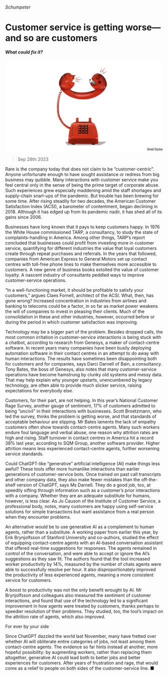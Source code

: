 ###### Schumpeter

# Customer service is getting worse—and so are customers 

##### What could fix it? 

![image](images/20230930_WBD000.jpg) 

> Sep 28th 2023 

Rare is the company today that does not claim to be “customer-centric”. Anyone unfortunate enough to have sought assistance or redress from big business may quibble. Many interactions with customer service make you feel central only in the sense of being the prime target of corporate abuse. Such experiences grew especially maddening amid the staff shortages and supply-chain snarl-ups of the pandemic. But trouble has been brewing for some time. After rising steadily for two decades, the American Customer Satisfaction Index (ACSI), a barometer of contentment, began declining in 2018. Although it has edged up from its pandemic nadir, it has shed all of its gains since 2006.

Businesses have long known that it pays to keep customers happy. In 1976 the White House commissioned TARP, a consultancy, to study the state of complaints-handling in America. Among other things, TARP’s report concluded that businesses could profit from investing more in customer service, quantifying for different industries the value that loyal customers create through repeat purchases and referrals. In the years that followed, companies from American Express to General Motors set up contact centres with toll-free phone lines to make themselves more accessible to customers. A new genre of business books extolled the value of customer loyalty. A nascent industry of consultants peddled ways to improve customer-service operations.

“In a well-functioning market, it should be profitable to satisfy your customers,” argues Claes Fornell, architect of the ACSI. What, then, has gone wrong? Increased concentration in industries from airlines and banking to telecoms could be a factor, in so far as market power weakens the will of companies to invest in pleasing their clients. Much of the consolidation in these and other industries, however, occurred before or during the period in which customer satisfaction was improving.

Technology may be a bigger part of the problem. Besides dropped calls, the most common irritation in customer-service interactions is being stuck with a chatbot, according to research from Genesys, a maker of contact-centre software. In recent years many companies have been busily deploying automation software in their contact centres in an attempt to do away with human interactions. The results have sometimes been disappointing both for customers and for companies, says Darci Darnell of Bain, a consultancy. Tony Bates, the boss of Genesys, also notes that many customer-service operations have become hamstrung by clunky old systems and messy data. That may help explain why younger upstarts, unencumbered by legacy technology, are often able to provide much slicker service, raising expectations for everybody else.

Customers, for their part, are not helping. In this year’s National Customer Rage Survey, another gauge of sentiment, 17% of customers admitted to being “uncivil” in their interactions with businesses. Scott Broetzmann, who led the survey, thinks the problem is getting worse, and that standards of acceptable behaviour are slipping. Mr Bates laments the lack of empathy customers often show towards contact-centre agents. Many such workers endure foul language and verbal abuse, one reason why attrition rates are high and rising. Staff turnover in contact centres in America hit a record 38% last year, according to SQM Group, another software provider. Higher attrition means less experienced contact-centre agents, further worsening service standards.

Could ChatGPT-like “generative” artificial intelligence (AI) make things less awful? These tools offer more humanlike interactions than earlier generations of customer-service bots. Once trained on past call transcripts and other company data, they also make fewer mistakes than the off-the-shelf version of ChatGPT, says Ms Darnell. They do a good job, too, at speedily sifting through information such as a customer’s prior interactions with a company. Whether they are an adequate substitute for humans, however, is less clear. As Jo Causon of the Institute of Customer Service, a professional body, notes, many customers are happy using self-service solutions for simple transactions but want assistance from a real person when they encounter problems.

An alternative would be to use generative AI as a complement to human agents, rather than a substitute. A working paper from earlier this year, by Erik Brynjolfsson of Stanford University and co-authors, studied the effect of equipping contact-centre agents with an AI-based conversation assistant that offered real-time suggestions for responses. The agents remained in control of the conversation, and were able to accept or ignore the AI’s suggestions as they saw fit. The authors found that the tool increased worker productivity by 14%, measured by the number of chats agents were able to successfully resolve per hour. It also disproportionately improved the productivity of less experienced agents, meaning a more consistent service for customers.

A boost to productivity was not the only benefit wrought by AI. Mr Brynjolfsson and colleagues also measured the sentiment of customer interactions, and found that use of the technology led to a significant improvement in how agents were treated by customers, thanks perhaps to speedier resolution of their problems. They studied, too, the tool’s impact on the attrition rate of agents, which also improved.

For ever by your side

Since ChatGPT dazzled the world last November, many have fretted over whether AI will obliterate entire categories of jobs, not least among them contact-centre agents. The evidence so far hints instead at another, more hopeful possibility: by augmenting workers, rather than replacing them altogether, generative AI could lead both to better jobs and better experiences for customers. After years of frustration and rage, that would come as a relief to people on both sides of the customer-service line. ■






